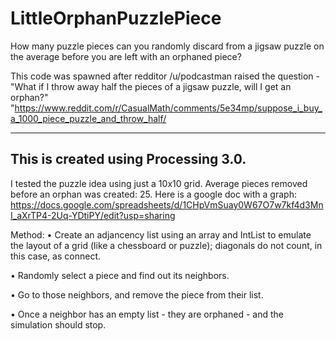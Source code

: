 # LittleOrphanPuzzlePiece
How many puzzle pieces can you randomly discard from a jigsaw puzzle on the average before you are left with an orphaned piece?

This code was spawned after redditor /u/podcastman raised the question - "What if I throw away half the pieces of a jigsaw puzzle, will I get an orphan?" "https://www.reddit.com/r/CasualMath/comments/5e34mp/suppose_i_buy_a_1000_piece_puzzle_and_throw_half/


-----------
This is created using Processing 3.0.
-----------
I tested the puzzle idea using just a 10x10 grid. 
Average pieces removed before an orphan was created: 25.
Here is a google doc with a graph: https://docs.google.com/spreadsheets/d/1CHpVmSuay0W67O7w7kf4d3MnI_aXrTP4-2Uq-YDtiPY/edit?usp=sharing

Method: 
• Create an adjancency list using an array and IntList to emulate the layout of a grid (like a chessboard or puzzle); diagonals do not count, in this case, as connect.

• Randomly select a piece and find out its neighbors. 

• Go to those neighbors, and remove the piece from their list.
 
• Once a neighbor has an empty list - they are orphaned - and the simulation should stop.  

